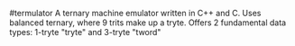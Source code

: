 #termulator
A ternary machine emulator written in C++ and C.
Uses balanced ternary, where 9 trits make up a tryte. Offers 2 fundamental data types: 1-tryte "tryte" and 3-tryte "tword"
